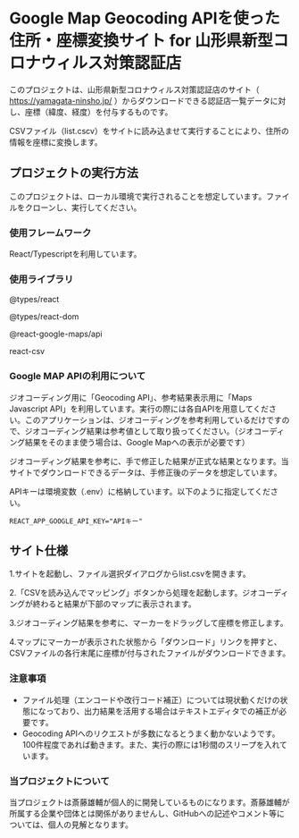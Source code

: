 # Google Map Geocoding APIを使った住所・座標変換サイト for 山形県新型コロナウィルス対策認証店

このプロジェクトは、山形県新型コロナウィルス対策認証店のサイト（ <https://yamagata-ninsho.jp/> ）からダウンロードできる認証店一覧データに対し、座標（緯度、経度）を付与するものです。

CSVファイル（list.cscv）をサイトに読み込ませて実行することにより、住所の情報を座標に変換します。

## プロジェクトの実行方法

このプロジェクトは、ローカル環境で実行されることを想定しています。ファイルをクローンし、実行してください。

### 使用フレームワーク

React/Typescriptを利用しています。

### 使用ライブラリ

@types/react

@types/react-dom

@react-google-maps/api

react-csv

### Google MAP APIの利用について

ジオコーディング用に「Geocoding API」、参考結果表示用に「Maps Javascript API」を利用しています。実行の際には各自APIを用意してください。このアプリケーションは、ジオコーディングを参考利用しているだけですので、ジオコーディング結果は参考値として取り扱ってください。（ジオコーディング結果をそのまま使う場合は、Google Mapへの表示が必要です）

ジオコーディング結果を参考に、手で修正した結果が正式な結果となります。当サイトでダウンロードできるデータは、手修正後のデータを想定しています。

APIキーは環境変数（.env）に格納しています。以下のように指定してください。

`REACT_APP_GOOGLE_API_KEY="APIキー"`

## サイト仕様

1.サイトを起動し、ファイル選択ダイアログからlist.csvを開きます。

2.「CSVを読み込んでマッピング」ボタンから処理を起動します。ジオコーディングが終わると結果が下部のマップに表示されます。

3.ジオコーディング結果を参考に、マーカーをドラッグして座標を修正します。

4.マップにマーカーが表示された状態から「ダウンロード」リンクを押すと、CSVファイルの各行末尾に座標が付与されたファイルがダウンロードできます。

### 注意事項

* ファイル処理（エンコードや改行コード補正）については現状動くだけの状態になっており、出力結果を活用する場合はテキストエディタでの補正が必要です。
* Geocoding APIへのリクエストが多数になるとうまく動かないようです。100件程度であれば動きます。また、実行の際には1秒間のスリープを入れています。

### 当プロジェクトについて

当プロジェクトは斎藤雄輔が個人的に開発しているものになります。斎藤雄輔が所属する企業や団体とは関係がありませんし、GitHubへの記述やコメント等については、個人の見解となります。
